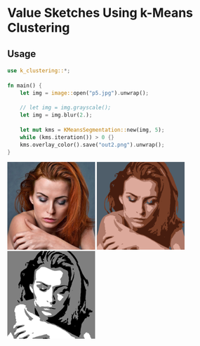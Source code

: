 # Value Sketches Using k-Means Clustering

## Usage

```Rust
use k_clustering::*;

fn main() {
    let img = image::open("p5.jpg").unwrap();

    // let img = img.grayscale();
    let img = img.blur(2.);

    let mut kms = KMeansSegmentation::new(img, 5);
    while (kms.iteration()) > 0 {}
    kms.overlay_color().save("out2.png").unwrap();
}
```

<p>
 <img src=./p5.jpg width="200" height="200">
 <img src=./out2.png width="200" height="200">
 <img src=./out3.png width="200" height="200">
</p>